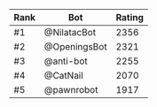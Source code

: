 Rank|Bot|Rating
---|---|---
#1|@NilatacBot|2356
#2|@OpeningsBot|2321
#3|@anti-bot|2255
#4|@CatNail|2070
#5|@pawnrobot|1917
